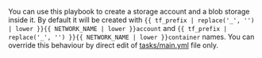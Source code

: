 You can use this playbook to create a storage account and a blob storage inside it. By default it will be created with `{{ tf_prefix | replace('_', '') | lower }}{{ NETWORK_NAME | lower }}account` and `{{ tf_prefix | replace('_', '') }}{{ NETWORK_NAME | lower }}container` names. You can override this behaviour by direct edit of [tasks/main.yml](tasks/main.yml) file only.
